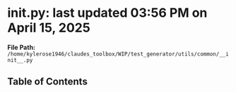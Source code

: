 # __init__.py: last updated 03:56 PM on April 15, 2025

**File Path:** `/home/kylerose1946/claudes_toolbox/WIP/test_generator/utils/common/__init__.py`

## Table of Contents
